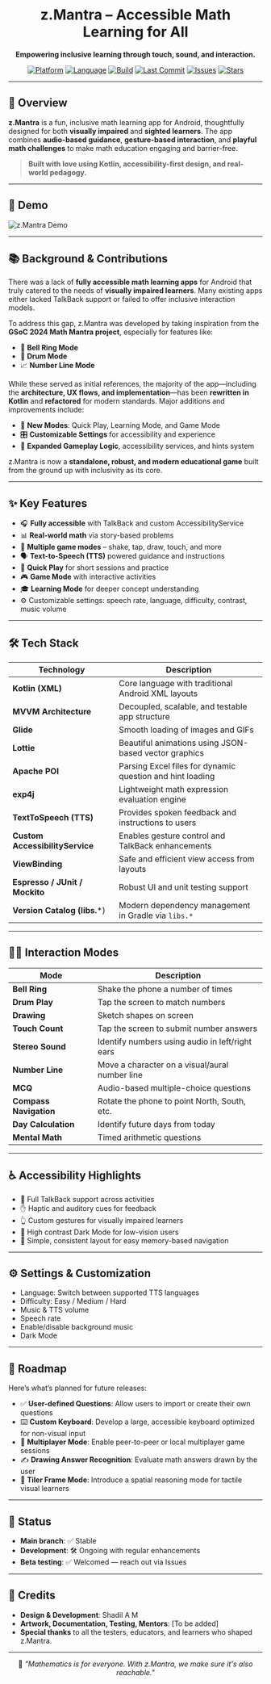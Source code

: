 

<div align="center">

# z.Mantra – Accessible Math Learning for All

**Empowering inclusive learning through touch, sound, and interaction.**

[![Platform](https://img.shields.io/badge/platform-Android-green.svg)]()
[![Language](https://img.shields.io/github/languages/top/shadil-rayyan/Math-Mantra)]()
[![Build](https://img.shields.io/github/actions/workflow/status/shadil-rayyan/Math-Mantra/android.yml?label=build)]()
[![Last Commit](https://img.shields.io/github/last-commit/shadil-rayyan/Math-Mantra)]()
[![Issues](https://img.shields.io/github/issues/shadil-rayyan/Math-Mantra)]()
[![Stars](https://img.shields.io/github/stars/shadil-rayyan/Math-Mantra?style=social)]()

</div>

---

## 🎯 Overview

**z.Mantra** is a fun, inclusive math learning app for Android, thoughtfully designed for both **visually impaired** and **sighted learners**. The app combines **audio-based guidance**, **gesture-based interaction**, and **playful math challenges** to make math education engaging and barrier-free.

> **Built with love using Kotlin, accessibility-first design, and real-world pedagogy.**

---

## 🚀 Demo

![z.Mantra Demo](https://raw.githubusercontent.com/shadil-rayyan/Math-Mantra/refactoring/.github/.preview/out.gif)


---

## 📚 Background & Contributions

There was a lack of **fully accessible math learning apps** for Android that truly catered to the needs of **visually impaired learners**. Many existing apps either lacked TalkBack support or failed to offer inclusive interaction models.

To address this gap, z.Mantra was developed by taking inspiration from the **GSoC 2024 Math Mantra project**, especially for features like:

* 🔔 **Bell Ring Mode**
* 🥁 **Drum Mode**
* 📈 **Number Line Mode**

While these served as initial references, the majority of the app—including the **architecture, UX flows, and implementation**—has been **rewritten in Kotlin** and **refactored** for modern standards. Major additions and improvements include:

* 🚀 **New Modes**: Quick Play, Learning Mode, and Game Mode
* 🎛️ **Customizable Settings** for accessibility and experience
* 🧩 **Expanded Gameplay Logic**, accessibility services, and hints system

z.Mantra is now a **standalone, robust, and modern educational game** built from the ground up with inclusivity as its core.

---


## ✨ Key Features

- 🎧 **Fully accessible** with TalkBack and custom AccessibilityService
- 📊 **Real-world math** via story-based problems
- 🧠 **Multiple game modes** – shake, tap, draw, touch, and more
- 🗣️ **Text-to-Speech (TTS)** powered guidance and instructions
- 🧩 **Quick Play** for short sessions and practice
- 🎮 **Game Mode** with interactive activities
- 🎓 **Learning Mode** for deeper concept understanding
- ⚙️ Customizable settings: speech rate, language, difficulty, contrast, music volume

---

## 🛠️ Tech Stack

| Technology                      | Description                                               |
| ------------------------------- | --------------------------------------------------------- |
| **Kotlin (XML)**                | Core language with traditional Android XML layouts        |
| **MVVM Architecture**           | Decoupled, scalable, and testable app structure           |
| **Glide**                       | Smooth loading of images and GIFs                         |
| **Lottie**                      | Beautiful animations using JSON-based vector graphics     |
| **Apache POI**                  | Parsing Excel files for dynamic question and hint loading |
| **exp4j**                       | Lightweight math expression evaluation engine             |
| **TextToSpeech (TTS)**          | Provides spoken feedback and instructions to users        |
| **Custom AccessibilityService** | Enables gesture control and TalkBack enhancements         |
| **ViewBinding**                 | Safe and efficient view access from layouts               |
| **Espresso / JUnit / Mockito**  | Robust UI and unit testing support                        |
| **Version Catalog (libs.**\*)   | Modern dependency management in Gradle via `libs.*`       |

---



## 🧑‍💻 Interaction Modes

| Mode | Description |
|------|-------------|
| **Bell Ring** | Shake the phone a number of times |
| **Drum Play** | Tap the screen to match numbers |
| **Drawing** | Sketch shapes on screen |
| **Touch Count** | Tap the screen to submit number answers |
| **Stereo Sound** | Identify numbers using audio in left/right ears |
| **Number Line** | Move a character on a visual/aural number line |
| **MCQ** | Audio-based multiple-choice questions |
| **Compass Navigation** | Rotate the phone to point North, South, etc. |
| **Day Calculation** | Identify future days from today |
| **Mental Math** | Timed arithmetic questions |

---

## ♿ Accessibility Highlights

- 📱 Full TalkBack support across activities
- ✋ Haptic and auditory cues for feedback
- 👆 Custom gestures for visually impaired learners
- 🎨 High contrast Dark Mode for low-vision users
- 🧠 Simple, consistent layout for easy memory-based navigation

---

## ⚙️ Settings & Customization

- Language: Switch between supported TTS languages
- Difficulty: Easy / Medium / Hard
- Music & TTS volume
- Speech rate
- Enable/disable background music
- Dark Mode

---

## 📌 Roadmap

Here’s what’s planned for future releases:

* ✅ **User-defined Questions**: Allow users to import or create their own questions
* ⌨️ **Custom Keyboard**: Develop a large, accessible keyboard optimized for non-visual input
* 👥 **Multiplayer Mode**: Enable peer-to-peer or local multiplayer game sessions
* ✍️ **Drawing Answer Recognition**: Evaluate math answers drawn by the user
* 🧱 **Tiler Frame Mode**: Introduce a spatial reasoning mode for tactile visual learners

---


## 🧪 Status

* **Main branch**: ✅ Stable
* **Development**: 🛠️ Ongoing with regular enhancements
* **Beta testing**: ✅ Welcomed — reach out via Issues

---

## 🙏 Credits

* **Design & Development**: Shadil A M
* **Artwork, Documentation, Testing, Mentors**: \[To be added]
* **Special thanks** to all the testers, educators, and learners who shaped z.Mantra.
---

<div align="center">

 📘 *"Mathematics is for everyone. With z.Mantra, we make sure it's also reachable."*

</div>


